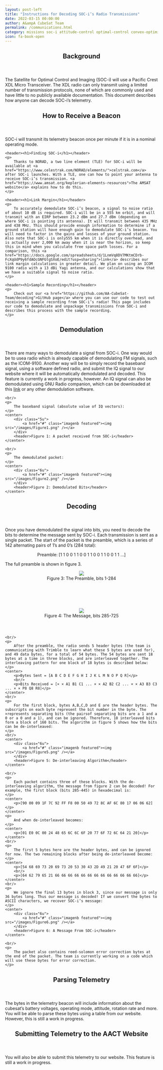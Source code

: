 ```yaml
---
layout: post-left
title: "Instructions for Decoding SOC-i’s Radio Transmissions"
date: 2022-03-15 00:00:00
author: A&ampA CubeSat Team
permalink: /communications.html
category: missions soc-i attitude-control optimal-control convex-optimization optimal-spacecraft-attitude-motion
icon: fa-book-open
---
```

<!-- BACKGROUND -->
<section class="wrapper style2 container">
    <header> <h2>Background</h2> </header>
    <p>
        The Satellite for Optimal Control and Imaging (SOC-i) will use a Pacific Crest XDL Micro Transceiver. The XDL radio can only transmit using a limited number of transmission protocols, none of which are commonly used and have little to no publicly available documentation. This document describes how anyone can decode SOC-i’s telemetry.
    </p>
</section>
<!-- SECTION 2 -->
<section class="style4 wrapper container">
    <header><h2>How to Receive a Beacon</h2></header>
    <p>
        SOC-i will transmit its telemetry beacon once per minute if it is in a nominal operating mode.
    </p>

    <header><h1>Finding SOC-i</h1></header>
    <p>
        Thanks to NORAD, a two line element (TLE) for SOC-i will be available at <a href="https://www.celestrak.com/NORAD/elements/">celstrak.com</a> after SOC-i launches. With a TLE, one can how to point your antenna to receive SOC-i’s transmission. <a href="https://www.amsat.org/keplerian-elements-resources">The AMSAT website</a> explains how to do this.
    </p>

    <header><h1>Link Margin</h1></header>
    <p>
        To accurately demodulate SOC-i’s beacon, a signal to noise ratio of about 10 dB is required. SOC-i will be in a 555 km orbit, and will transmit with an EIRP between 23.2 dBm and 27.7 dBm (depending on where SOC-i is pointing its antenna). It will transmit between 435 MHz and 438 MHz. This should provide enough information to determine if a ground station will have enough gain to demodulate SOC-i’s beacon. You will need to factor in the gains and losses of your ground station. Also note that SOC-i is only555 km when it is directly overhead, and is actually over 2,000 km away when it is near the horizon, so keep this in mind when you calculate free space path losses. For a comparison, this <a href="https://docs.google.com/spreadsheets/d/1LnmVq8DV7MKtmCDrb-FcXqUdP9y6fdAOcGNFGtgSXoE/edit?usp=sharing">link</a> describes our link margin calculations in greater detail. We plan on using an ICOM 9100 radio with a 13 dBi Yagi antenna, and our calculations show that we have a suitable signal to noise ratio.
    </p>

    <header><h1>Sample Recording</h1></header>
    <p>
        Check out our <a href="https://github.com/AA-CubeSat-Team/decoding">GitHub page</a> where you can use our code to test out receiving a sample recording from SOC-i’s radio! This page includes our code to demodulate and unpackage transmissions from SOC-i and describes this process with the sample recording.
    </p>
</section>

<!-- SECTION 3 -->
<section class="style4 wrapper container">
    <header><h2>Demodulation</h2></header>
    <p>
        There are many ways to demodulate a signal from SOC-i. One way would be to usea radio which is already capable of demodulating FM signals, such as the ICOM-9100. Another way will be to simply record the baseband signal, using a software defined radio, and submit the IQ signal to our website where it will be automatically demodulated and decoded. This feature is currently a work in progress, however. An IQ signal can also be demodulated using GNU Radio companion, which can be downloaded at this <a href="www.gnuradio.org/">link</a> or any other demodulation software.
    </p>

    <br/>
    <p>
        The baseband signal (absolute value of IQ vectors):
    </p>
    <center>
        <div class="5u">
            <a href="#" class="imagenb featured"><img src="/images/Figure1.png" /></a>
        </div>
        <header>Figure 1: A packet received from SOC-i</header>
    </center>

    <br/>
    <p>
        The demodulated packet:
    </p>
    <center>
        <div class="6u">
            <a href="#" class="imagenb featured"><img src="/images/Figure2.png" /></a>
        </div>
        <header>Figure 2: Demodulated Bits</header>
    </center>
    
</section>

<!-- SECTION 4 -->
<section class="style4 wrapper container">
    <header><h2>Decoding</h2></header>
    <p>
        Once you have demodulated the signal into bits, you need to decode the bits to determine the message sent by SOC-i. Each transmission is sent as a single packet. The start of the packet is the preamble, which is a series of 142 alternating pairs of 1’s and 0’s (284 total):
    </p>
    <center>
        <p>Preamble: [1 1 0 0 1 1 0 0 1 1 0 0 1 1 0 0 1 1 ...]</p>
    </center>
    <p>
        The full preamble is shown in figure 3.
    </p>
    <center>
        <div class="6u">
            <a href="#" class="imagenb featured"><img src="/images/Figure3.png" /></a>
        </div>
        <header>Figure 3: The Preamble, bits 1-284</header>
        <br/>
        <br/>
        <div class="6u">
            <a href="#" class="imagenb featured"><img src="/images/Figure4.png" /></a>
        </div>
        <header>Figure 4: The Message, bits 285-725</header>
    </center>

    <br/>
    <p>
        After the preamble, the radio sends 5 header bytes (the team is communicating with Trimble to learn what these 5 bytes are used for), and 49 data bytes, for a total of 54 bytes. The 54 bytes are sent 18 bytes at a time in three blocks, and are interleaved together. The interleaving pattern for one block of 18 bytes is described below:
    </p>
    <center>
        <p>Bytes Sent = [A B C D E F G H I J K L M N O P Q R]</p>
        <br/>
        <p>Bits Received = [× × A1 B1 C1 ... × × A2 B2 C2 ... × × A3 B3 C3 ... × × P8 Q8 R8]</p>
    </center>
    <br/>
    <p>
        For the first block, bytes A,B,C,D and E are the header bytes. The subscripts on each byte represent the bit number in the byte. The ×represents separating bits (the pairsof separating bits are a 1 and a 0 or a 0 and a 1), and can be ignored. Therefore, 18 interleaved bits form a block of 160 bits. The algorithm in figure 5 shows how the bits can be de-interleaved:
    </p>
    <br/>
    <center>
        <div class="6u">
            <a href="#" class="imagenb featured"><img src="/images/Figure5.png" /></a>
        </div>
        <header>Figure 5: De-interleaving Algorithm</header>
    </center>

    <br/>
    <p>
        Each packet contains three of these blocks. With the de-interleaving algorithm, the message from figure 2 can be decoded! For example, the first block (bits 285-445) in hexadecimal is:
    </p>
    <center>
        <p>[90 00 09 1F 7C 92 FF F8 00 50 49 72 8C AF 6C 80 17 06 06 62]</p>
    </center>
    <p>
        And when de-interleaved becomes:
    </p>
    <center>
        <p>[01 E0 0C 00 24 48 65 6C 6C 6F 20 77 6F 72 6C 64 21 20]</p>
    </center>
    <br/>
    <p>
        The first 5 bytes here are the header bytes, and can be ignored for now. The two remaining blocks after being de-interleaved become:
    </p>
    <center>
        <p>[54 68 69 73 20 69 73 20 53 30 43 2D 49 21 20 47 6F 6F]</p>
        <br/>
        <p>[64 62 79 65 21 66 66 66 66 66 66 66 66 66 66 66 66 66]</p>
    </center>
    <br/>
    <p>
        We ignore the final 13 bytes in block 3, since our message is only 36 bytes long. Thus our message is decoded! If we convert the bytes to ASCII characters, we recover SOC-i’s message:
    </p>
    <center>
        <div class="6u">
            <a href="#" class="imagenb featured"><img src="/images/Figure6.png" /></a>
        </div>
        <header>Figure 6: A Message From SOC-i</header>
    </center>

    <br/>
    <p>
        The packet also contains reed-solomon error correction bytes at the end of the packet. The team is currently working on a code which will use these bytes for error correction.
    </p>

</section>

<!-- SECTION 5 -->
<section class="style4 wrapper container">
    <header><h2>Parsing Telemetry</h2></header>
    <p>
        The bytes in the telemetry beacon will include information about the cubesat’s battery voltages, operating mode, attitude, rotation rate and more. You will be able to parse these bytes using a table from our website. However, this is still a work in progress.
    </p>                
</section>

<!-- SECTION 6 -->
<section class="style4 wrapper container">
    <header><h2>Submitting Telemetry to the AACT Website</h2></header>
    <p>
        You will also be able to submit this telemetry to our website. This feature is still a work in progress.
    </p>                
</section>


